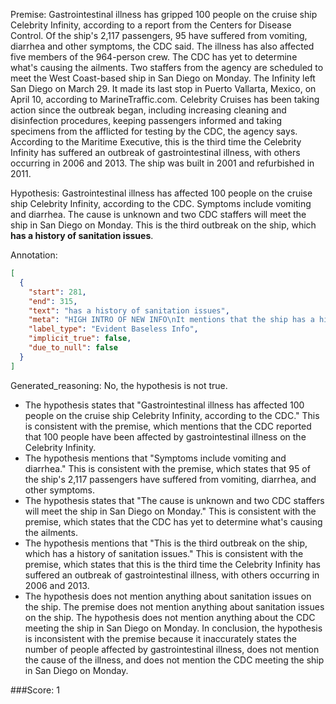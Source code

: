 
Premise:
Gastrointestinal illness has gripped 100 people on the cruise ship Celebrity Infinity, according to a report from the Centers for Disease Control. Of the ship's 2,117 passengers, 95 have suffered from vomiting, diarrhea and other symptoms, the CDC said. The illness has also affected five members of the 964-person crew. The CDC has yet to determine what's causing the ailments. Two staffers from the agency are scheduled to meet the West Coast-based ship in San Diego on Monday. The Infinity left San Diego on March 29. It made its last stop in Puerto Vallarta, Mexico, on April 10, according to MarineTraffic.com. Celebrity Cruises has been taking action since the outbreak began, including increasing cleaning and disinfection procedures, keeping passengers informed and taking specimens from the afflicted for testing by the CDC, the agency says. According to the Maritime Executive, this is the third time the Celebrity Infinity has suffered an outbreak of gastrointestinal illness, with others occurring in 2006 and 2013. The ship was built in 2001 and refurbished in 2011.


Hypothesis:
Gastrointestinal illness has affected 100 people on the cruise ship Celebrity Infinity, according to the CDC. Symptoms include vomiting and diarrhea. The cause is unknown and two CDC staffers will meet the ship in San Diego on Monday. This is the third outbreak on the ship, which **has a history of sanitation issues**.

Annotation:
```json
[
  {
    "start": 281,
    "end": 315,
    "text": "has a history of sanitation issues",
    "meta": "HIGH INTRO OF NEW INFO\nIt mentions that the ship has a history of sanitation issues, which is not mentioned in the original source.",
    "label_type": "Evident Baseless Info",
    "implicit_true": false,
    "due_to_null": false
  }
]
```

Generated_reasoning:
No, the hypothesis is not true. 
- The hypothesis states that "Gastrointestinal illness has affected 100 people on the cruise ship Celebrity Infinity, according to the CDC." This is consistent with the premise, which mentions that the CDC reported that 100 people have been affected by gastrointestinal illness on the Celebrity Infinity. 
- The hypothesis mentions that "Symptoms include vomiting and diarrhea." This is consistent with the premise, which states that 95 of the ship's 2,117 passengers have suffered from vomiting, diarrhea, and other symptoms. 
- The hypothesis states that "The cause is unknown and two CDC staffers will meet the ship in San Diego on Monday." This is consistent with the premise, which states that the CDC has yet to determine what's causing the ailments. 
- The hypothesis mentions that "This is the third outbreak on the ship, which has a history of sanitation issues." This is consistent with the premise, which states that this is the third time the Celebrity Infinity has suffered an outbreak of gastrointestinal illness, with others occurring in 2006 and 2013. 
- The hypothesis does not mention anything about sanitation issues on the ship. The premise does not mention anything about sanitation issues on the ship. The hypothesis does not mention anything about the CDC meeting the ship in San Diego on Monday. In conclusion, the hypothesis is inconsistent with the premise because it inaccurately states the number of people affected by gastrointestinal illness, does not mention the cause of the illness, and does not mention the CDC meeting the ship in San Diego on Monday.

###Score:
1
